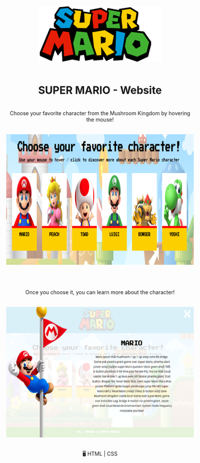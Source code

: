 <p align ="center">
<img src = "./img/super_mario_logo.png" width ="330px" height="150px">
</br></br>

<h1 align ="center"> SUPER MARIO - Website</h1>

<p align ="center">
</br>
 Choose your favorite character from the Mushroom Kingdom by hovering the mouse!
</br></br>

<p align ="center">
<img src = "./img/characters.png" width ="750px" height="350px">

</br></br>
<p align ="center">
Once you choose it,  you can learn more about the character!
</br></br>

<p align ="center">
<img src = "./img/mario.png" width ="750px" height="350px">
</br>

<p align="center">
<br>
🖥️ HTML | CSS 
